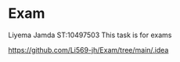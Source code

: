# Exam
Liyema Jamda
ST:10497503
This task is for exams

https://github.com/Li569-jh/Exam/tree/main/.idea
